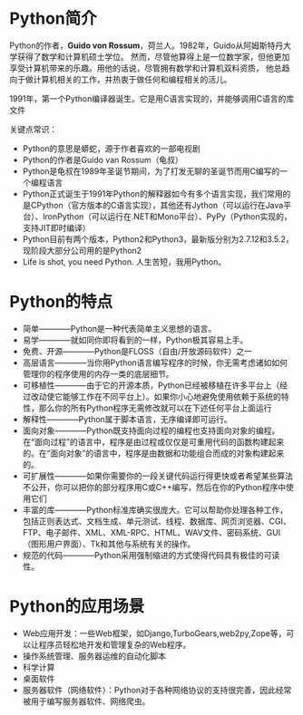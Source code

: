 # Python简介

Python的作者，**Guido von Rossum**，荷兰人。1982年，Guido从阿姆斯特丹大学获得了数学和计算机硕士学位。
然而，尽管他算得上是一位数学家，但他更加享受计算机带来的乐趣。用他的话说，尽管拥有数学和计算机双料资质，
他总趋向于做计算机相关的工作，并热衷于做任何和编程相关的活儿。

1991年，第一个Python编译器诞生。它是用C语言实现的，并能够调用C语言的库文件

关键点常识：

- Python的意思是蟒蛇，源于作者喜欢的一部电视剧
- Python的作者是Guido van Rossum（龟叔）
- Python是龟叔在1989年圣诞节期间，为了打发无聊的圣诞节而用C编写的一个编程语言
- Python正式诞生于1991年Python的解释器如今有多个语言实现，我们常用的是CPython（官方版本的C语言实现），其他还有Jython（可以运行在Java平台）、IronPython（可以运行在.NET和Mono平台）、PyPy（Python实现的，支持JIT即时编译）
- Python目前有两个版本，Python2和Python3，最新版分别为2.7.12和3.5.2，现阶段大部分公司用的是Python2
- Life is shot, you need Python. 人生苦短，我用Python。


# Python的特点

- 简单————Python是一种代表简单主义思想的语言。
- 易学————就如同你即将看到的一样，Python极其容易上手。
- 免费、开源————Python是FLOSS（自由/开放源码软件）之一
- 高层语言————当你用Python语言编写程序的时候，你无需考虑诸如如何管理你的程序使用的内存一类的底层细节。
- 可移植性————由于它的开源本质，Python已经被移植在许多平台上（经过改动使它能够工作在不同平台上）。如果你小心地避免使用依赖于系统的特性，那么你的所有Python程序无需修改就可以在下述任何平台上面运行
- 解释性————Python属于脚本语言，无序编译即可运行。
- 面向对象————Python既支持面向过程的编程也支持面向对象的编程。在“面向过程”的语言中，程序是由过程或仅仅是可重用代码的函数构建起来的。在“面向对象”的语言中，程序是由数据和功能组合而成的对象构建起来的。
- 可扩展性————如果你需要你的一段关键代码运行得更快或者希望某些算法不公开，你可以把你的部分程序用C或C++编写，然后在你的Python程序中使用它们
- 丰富的库————Python标准库确实很庞大。它可以帮助你处理各种工作，包括正则表达式、文档生成、单元测试、线程、数据库、网⻚浏览器、CGI、FTP、电子邮件、XML、XML-RPC、HTML、WAV文件、密码系统、GUI（图形用户界面）、Tk和其他与系统有关的操作。
- 规范的代码————Python采用强制缩进的方式使得代码具有极佳的可读性。

# Python的应用场景

- Web应用开发：一些Web框架，如Django,TurboGears,web2py,Zope等，可以让程序员轻松地开发和管理复杂的Web程序。
- 操作系统管理、服务器运维的自动化脚本
- 科学计算
- 桌面软件
- 服务器软件（网络软件）：Python对于各种网络协议的支持很完善，因此经常被用于编写服务器软件、网络爬虫。



